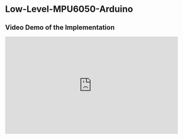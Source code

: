 # Low-Level-MPU6050-Arduino

## Video Demo of the Implementation

<iframe width="560" height="315" src="https://www.youtube-nocookie.com/embed/hPBrhMMyhck" frameborder="0" allow="accelerometer; autoplay; encrypted-media; gyroscope; picture-in-picture" allowfullscreen></iframe>
